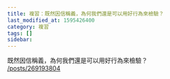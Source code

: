 ```yaml
---
title: 複習：既然因信稱義，為何我們還是可以用好行為來檢驗？
last_modified_at: 1595426400
category: 複習
tags: []
sidebar: 
---
```


<p>既然因信稱義，為何我們還是可以用好行為來檢驗？<br/>
<a href="/posts/269193804" target="_blank">/posts/269193804</a></p>
<p> </p>

